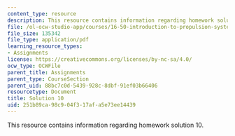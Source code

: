 ```yaml
---
content_type: resource
description: This resource contains information regarding homework solution 10.
file: /ol-ocw-studio-app/courses/16-50-introduction-to-propulsion-systems-spring-2012/251b89ca98c904f317afa5e73ee14439_MIT16_50S12_sol10.pdf
file_size: 135342
file_type: application/pdf
learning_resource_types:
- Assignments
license: https://creativecommons.org/licenses/by-nc-sa/4.0/
ocw_type: OCWFile
parent_title: Assignments
parent_type: CourseSection
parent_uid: 88bc7c0d-5439-928c-8dbf-91ef03b66406
resourcetype: Document
title: Solution 10
uid: 251b89ca-98c9-04f3-17af-a5e73ee14439
---
```

This resource contains information regarding homework solution 10.